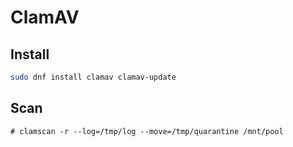 # ClamAV

## Install

```sh
sudo dnf install clamav clamav-update
```

## Scan

```term
# clamscan -r --log=/tmp/log --move=/tmp/quarantine /mnt/pool
```

